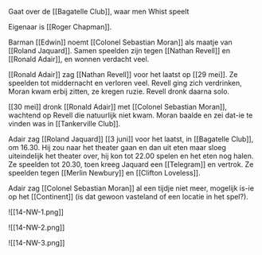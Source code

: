 Gaat over de [[Bagatelle Club]], waar men Whist speelt

Eigenaar is [[Roger Chapman]].

Barman [[Edwin]] noemt [[Colonel Sebastian Moran]] als maatje van [[Roland Jaquard]].
Samen speelden zijn tegen [[Nathan Revell]] en [[Ronald Adair]], en wonnen verdacht veel.

[[Ronald Adair]] zag [[Nathan Revell]] voor het laatst op [[29 mei]]. Ze speelden tot middernacht en verloren veel. Revell ging zich verdrinken, Moran kwam erbij zitten, ze kregen ruzie. Revell dronk daarna solo.

[[30 mei]] dronk [[Ronald Adair]] met [[Colonel Sebastian Moran]], wachtend op Revell die natuurlijk niet kwam. Moran baalde en zei dat-ie te vinden was in [[Tankerville Club]].

Adair zag [[Roland Jaquard]] [[3 juni]] voor het laatst, in [[Bagatelle Club]], om 16.30. Hij zou naar het theater gaan en dan uit eten maar sloeg uiteindelijk het theater over, hij kon tot 22.00 spelen en het eten nog halen. Ze speelden tot 20.30, toen kreeg Jaquard een [[Telegram]] en vertrok. Ze speelden tegen [[Merlin Newbury]] en [[Clifton Loveless]].

Adair zag [[Colonel Sebastian Moran]] al een tijdje niet meer, mogelijk is-ie op het [[Continent]] (is dat gewoon vasteland of een locatie in het spel?).

![[14-NW-1.png]]

![[14-NW-2.png]]

![[14-NW-3.png]]